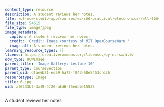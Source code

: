 ```yaml
---
content_type: resource
description: A student reviews her notes.
file: /ol-ocw-studio-app/courses/ec-s06-practical-electronics-fall-2004/a56233b73a494f26a6d6f5eddba15535_6.jpg
file_size: 54615
file_type: image/jpeg
image_metadata:
  caption: A student reviews her notes.
  credit: 'Credit: Image courtesy of MIT OpenCourseWare.'
  image-alt: A student reviews her notes.
learning_resource_types: []
license: https://creativecommons.org/licenses/by-nc-sa/4.0/
ocw_type: OCWImage
parent_title: 'Image Gallery: Lecture 10'
parent_type: CourseSection
parent_uid: dfae6b21-ed59-6a72-f043-68e5453cfd36
resourcetype: Image
title: 6.jpg
uid: a56233b7-3a49-4f26-a6d6-f5eddba15535
---
```

A student reviews her notes.